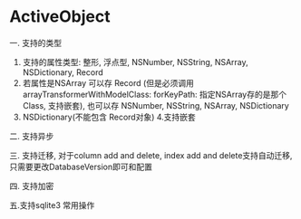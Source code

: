 # ActiveObject
一. 支持的类型
1. 支持的属性类型: 整形, 浮点型, NSNumber, NSString, NSArray, NSDictionary, Record
2. 若属性是NSArray 可以存 Record (但是必须调用 arrayTransformerWithModelClass: forKeyPath: 指定NSArray存的是那个Class, 支持嵌套), 也可以存 NSNumber, NSString, NSArray, NSDictionary
3. NSDictionary(不能包含 Record对象)
4.支持嵌套

二. 支持异步

三. 支持迁移, 对于column add and delete, index add and delete支持自动迁移, 只需要更改DatabaseVersion即可和配置

四. 支持加密

五.支持sqlite3 常用操作
